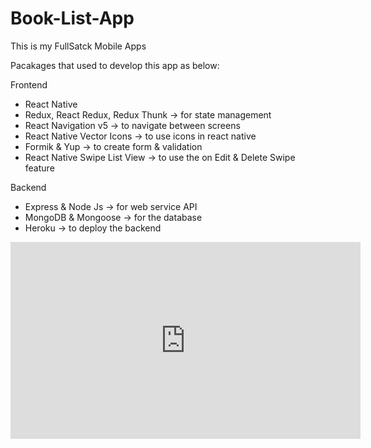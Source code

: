 # Book-List-App
This is my FullSatck Mobile Apps

Pacakages that used to develop this app as below:

Frontend
- React Native
- Redux, React Redux, Redux Thunk -> for state management
- React Navigation v5 -> to navigate between screens
- React Native Vector Icons -> to use icons in react native
- Formik & Yup -> to create form & validation
- React Native Swipe List View -> to use the on Edit & Delete Swipe feature

Backend
- Express & Node Js -> for web service API
- MongoDB & Mongoose -> for the database
- Heroku -> to deploy the backend


<iframe width="560" height="315" src="https://www.youtube.com/embed/CyfFWjtiYDY" frameborder="0" allow="accelerometer; autoplay; clipboard-write; encrypted-media; gyroscope; picture-in-picture" allowfullscreen></iframe>

